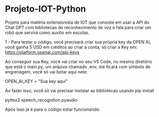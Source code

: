 # Projeto-IOT-Python
Projeto para matéria extensionista de IOT que consiste em usar a API do Chat GPT com bibliotecas de reconhecimento de voz e fala para criar um robô que servirá como auxilio em escolas.

1 - Para testar o código, você precisará criar sua própria key da OPEN AI, você ganha 5 USD em créditos ao criar a conta, só criar a Key em: https://platform.openai.com/api-keys

Ao conseguir sua Key, você vai criar no seu VS Code, no mesmo diretório que está o main.py, um arquivo chamado .env, ele ficará com simbolo de engrenagem, você só vai botar aqui nele:

OPEN_AI_KEY = "Sua key aqui"

Ao fazer isso, você só vai precisar instalar as bibliotecas usando pip install


pyttsx3
speech_recognition
pyaudio


Após isso já é para o código estar funcionando.

